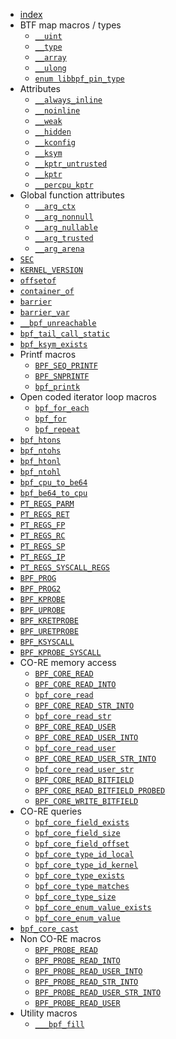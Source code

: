 - [index](index.md)
- BTF map macros / types
  - [`__uint`](__uint.md)
  - [`__type`](__type.md)
  - [`__array`](__array.md)
  - [`__ulong`](__ulong.md)
  - [`enum libbpf_pin_type`](enum-libbpf_pin_type.md)
- Attributes
  - [`__always_inline`](__always_inline.md)
  - [`__noinline`](__noinline.md)
  - [`__weak`](__weak.md)
  - [`__hidden`](__hidden.md)
  - [`__kconfig`](__kconfig.md)
  - [`__ksym`](__ksym.md)
  - [`__kptr_untrusted`](__kptr_untrusted.md)
  - [`__kptr`](__kptr.md)
  - [`__percpu_kptr`](__percpu_kptr.md)
- Global function attributes
  - [`__arg_ctx`](__arg_ctx.md)
  - [`__arg_nonnull`](__arg_nonnull.md)
  - [`__arg_nullable`](__arg_nullable.md)
  - [`__arg_trusted`](__arg_trusted.md)
  - [`__arg_arena`](__arg_arena.md)
- [`SEC`](SEC.md)
- [`KERNEL_VERSION`](KERNEL_VERSION.md)
- [`offsetof`](offsetof.md)
- [`container_of`](container_of.md)
- [`barrier`](barrier.md)
- [`barrier_var`](barrier_var.md)
- [`__bpf_unreachable`](__bpf_unreachable.md)
- [`bpf_tail_call_static`](bpf_tail_call_static.md)
- [`bpf_ksym_exists`](bpf_ksym_exists.md)
- <nospell>Printf macros</nospell>
  - [`BPF_SEQ_PRINTF`](bpf_seq_printf.md)
  - [`BPF_SNPRINTF`](bpf_snprintf.md)
  - [`bpf_printk`](bpf_printk.md)
- Open coded iterator loop macros
  - [`bpf_for_each`](bpf_for_each.md)
  - [`bpf_for`](bpf_for.md)
  - [`bpf_repeat`](bpf_repeat.md)
- [`bpf_htons`](bpf_htons.md)
- [`bpf_ntohs`](bpf_ntohs.md)
- [`bpf_htonl`](bpf_htonl.md)
- [`bpf_ntohl`](bpf_ntohl.md)
- [`bpf_cpu_to_be64`](bpf_cpu_to_be64.md)
- [`bpf_be64_to_cpu`](bpf_be64_to_cpu.md)
- [`PT_REGS_PARM`](PT_REGS_PARM.md)
- [`PT_REGS_RET`](PT_REGS_RET.md)
- [`PT_REGS_FP`](PT_REGS_FP.md)
- [`PT_REGS_RC`](PT_REGS_RC.md)
- [`PT_REGS_SP`](PT_REGS_SP.md)
- [`PT_REGS_IP`](PT_REGS_IP.md)
- [`PT_REGS_SYSCALL_REGS`](PT_REGS_SYSCALL_REGS.md)
- [`BPF_PROG`](BPF_PROG.md)
- [`BPF_PROG2`](BPF_PROG2.md)
- [`BPF_KPROBE`](BPF_KPROBE.md)
- [`BPF_UPROBE`](BPF_UPROBE.md)
- [`BPF_KRETPROBE`](BPF_KRETPROBE.md)
- [`BPF_URETPROBE`](BPF_URETPROBE.md)
- [`BPF_KSYSCALL`](BPF_KSYSCALL.md)
- [`BPF_KPROBE_SYSCALL`](BPF_KPROBE_SYSCALL.md)
- CO-RE memory access
  - [`BPF_CORE_READ`](BPF_CORE_READ.md)
  - [`BPF_CORE_READ_INTO`](BPF_CORE_READ_INTO.md)
  - [`bpf_core_read`](bpf_core_read.md)
  - [`BPF_CORE_READ_STR_INTO`](BPF_CORE_READ_STR_INTO.md)
  - [`bpf_core_read_str`](bpf_core_read_str.md)
  - [`BPF_CORE_READ_USER`](BPF_CORE_READ_USER.md)
  - [`BPF_CORE_READ_USER_INTO`](BPF_CORE_READ_USER_INTO.md)
  - [`bpf_core_read_user`](bpf_core_read_user.md)
  - [`BPF_CORE_READ_USER_STR_INTO`](BPF_CORE_READ_USER_STR_INTO.md)
  - [`bpf_core_read_user_str`](bpf_core_read_user_str.md)
  - [`BPF_CORE_READ_BITFIELD`](BPF_CORE_READ_BITFIELD.md)
  - [`BPF_CORE_READ_BITFIELD_PROBED`](BPF_CORE_READ_BITFIELD_PROBED.md)
  - [`BPF_CORE_WRITE_BITFIELD`](BPF_CORE_WRITE_BITFIELD.md)
- CO-RE queries
  - [`bpf_core_field_exists`](bpf_core_field_exists.md)
  - [`bpf_core_field_size`](bpf_core_field_size.md)
  - [`bpf_core_field_offset`](bpf_core_field_offset.md)
  - [`bpf_core_type_id_local`](bpf_core_type_id_local.md)
  - [`bpf_core_type_id_kernel`](bpf_core_type_id_kernel.md)
  - [`bpf_core_type_exists`](bpf_core_type_exists.md)
  - [`bpf_core_type_matches`](bpf_core_type_matches.md)
  - [`bpf_core_type_size`](bpf_core_type_size.md)
  - [`bpf_core_enum_value_exists`](bpf_core_enum_value_exists.md)
  - [`bpf_core_enum_value`](bpf_core_enum_value.md)
- [`bpf_core_cast`](bpf_core_cast.md)
- Non CO-RE macros
  - [`BPF_PROBE_READ`](BPF_PROBE_READ.md)
  - [`BPF_PROBE_READ_INTO`](BPF_PROBE_READ_INTO.md)
  - [`BPF_PROBE_READ_USER_INTO`](BPF_PROBE_READ_USER_INTO.md)
  - [`BPF_PROBE_READ_STR_INTO`](BPF_PROBE_READ_STR_INTO.md)
  - [`BPF_PROBE_READ_USER_STR_INTO`](BPF_PROBE_READ_USER_STR_INTO.md)
  - [`BPF_PROBE_READ_USER`](BPF_PROBE_READ_USER.md)
- Utility macros
  - [`___bpf_fill`](___bpf_fill.md)
